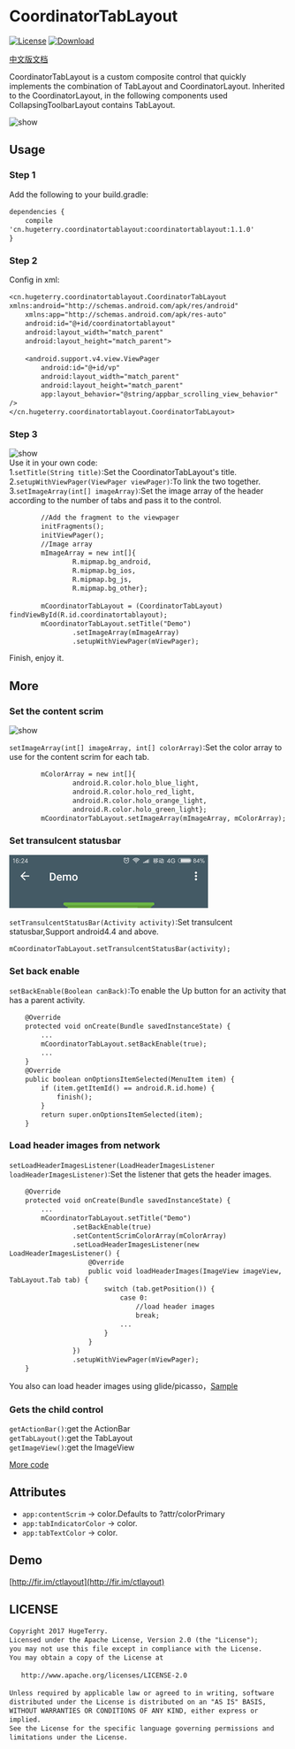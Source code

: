 # CoordinatorTabLayout

[![License](https://img.shields.io/badge/license-Apache%202.0-green.svg)](https://github.com/hugeterry/CoordinatorTabLayout/blob/master/LICENSE.txt)
[![Download](https://api.bintray.com/packages/hugeterry/CoordinatorTabLayout/CoordinatorTabLayout/images/download.svg) ](https://bintray.com/hugeterry/CoordinatorTabLayout/CoordinatorTabLayout/_latestVersion)

[中文版文档](README_CN.md)

CoordinatorTabLayout is a custom composite control that quickly implements the combination of TabLayout and CoordinatorLayout.
Inherited to the CoordinatorLayout, in the following components used CollapsingToolbarLayout contains TabLayout.

![show](showUI/show1.gif)


## Usage

### Step 1

Add the following to your build.gradle:
```
dependencies {
    compile 'cn.hugeterry.coordinatortablayout:coordinatortablayout:1.1.0'
}
```

### Step 2

Config in xml:
```
<cn.hugeterry.coordinatortablayout.CoordinatorTabLayout xmlns:android="http://schemas.android.com/apk/res/android"
    xmlns:app="http://schemas.android.com/apk/res-auto"
    android:id="@+id/coordinatortablayout"
    android:layout_width="match_parent"
    android:layout_height="match_parent">

    <android.support.v4.view.ViewPager
        android:id="@+id/vp"
        android:layout_width="match_parent"
        android:layout_height="match_parent"
        app:layout_behavior="@string/appbar_scrolling_view_behavior" />
</cn.hugeterry.coordinatortablayout.CoordinatorTabLayout>
```


### Step 3

![show](showUI/show3.gif)</br>
Use it in your own code:</br>
1.`setTitle(String title)`:Set the CoordinatorTabLayout's title.</br>
2.`setupWithViewPager(ViewPager viewPager)`:To link the two together.</br>
3.`setImageArray(int[] imageArray)`:Set the image array of the header according to the number of tabs and pass it to the control.</br>
```
        //Add the fragment to the viewpager
        initFragments();
        initViewPager();
        //Image array
        mImageArray = new int[]{
                R.mipmap.bg_android,
                R.mipmap.bg_ios,
                R.mipmap.bg_js,
                R.mipmap.bg_other};

        mCoordinatorTabLayout = (CoordinatorTabLayout) findViewById(R.id.coordinatortablayout);
        mCoordinatorTabLayout.setTitle("Demo")
                .setImageArray(mImageArray)
                .setupWithViewPager(mViewPager);
```

Finish, enjoy it.


## More

### Set the content scrim

![show](showUI/show2.gif)

`setImageArray(int[] imageArray, int[] colorArray)`:Set the color array to use for the content scrim for each tab.
```
        mColorArray = new int[]{
                android.R.color.holo_blue_light,
                android.R.color.holo_red_light,
                android.R.color.holo_orange_light,
                android.R.color.holo_green_light};
        mCoordinatorTabLayout.setImageArray(mImageArray, mColorArray);
 ```

### Set transulcent statusbar

![show](showUI/show4.png)

`setTransulcentStatusBar(Activity activity)`:Set transulcent statusbar,Support android4.4 and above.
```
mCoordinatorTabLayout.setTransulcentStatusBar(activity);
```

### Set back enable
`setBackEnable(Boolean canBack)`:To enable the Up button for an activity that has a parent activity.
```
    @Override
    protected void onCreate(Bundle savedInstanceState) {
        ...
        mCoordinatorTabLayout.setBackEnable(true);
        ...
    }
    @Override
    public boolean onOptionsItemSelected(MenuItem item) {
        if (item.getItemId() == android.R.id.home) {
            finish();
        }
        return super.onOptionsItemSelected(item);
    }
```

### Load header images from network

`setLoadHeaderImagesListener(LoadHeaderImagesListener loadHeaderImagesListener)`:Set the listener that gets the header images.
```
    @Override
    protected void onCreate(Bundle savedInstanceState) {
        ...
        mCoordinatorTabLayout.setTitle("Demo")
                .setBackEnable(true)
                .setContentScrimColorArray(mColorArray)
                .setLoadHeaderImagesListener(new LoadHeaderImagesListener() {
                    @Override
                    public void loadHeaderImages(ImageView imageView, TabLayout.Tab tab) {
                        switch (tab.getPosition()) {
                            case 0:
                                //load header images
                                break;
                            ...
                        }
                    }
                })
                .setupWithViewPager(mViewPager);
    }
```
You also can load header images using glide/picasso，[Sample](https://github.com/hugeterry/CoordinatorTabLayout/blob/master/sample/src/main/java/cn/hugeterry/coordinatortablayoutdemo/LoadHeaderImageFromNetworkActivity.java)

### Gets the child control
`getActionBar()`:get the ActionBar<br/>
`getTabLayout()`:get the TabLayout<br/>
`getImageView()`:get the ImageView

[More code](https://github.com/hugeterry/CoordinatorTabLayout/blob/master/sample/src/main/java/cn/hugeterry/coordinatortablayoutdemo/MainActivity.java)


## Attributes
- `app:contentScrim` -> color.Defaults to ?attr/colorPrimary
- `app:tabIndicatorColor` -> color.
- `app:tabTextColor` -> color.

## Demo
[http://fir.im/ctlayout](http://fir.im/ctlayout)

## LICENSE
    Copyright 2017 HugeTerry.
    Licensed under the Apache License, Version 2.0 (the "License");
    you may not use this file except in compliance with the License.
    You may obtain a copy of the License at

       http://www.apache.org/licenses/LICENSE-2.0

    Unless required by applicable law or agreed to in writing, software
    distributed under the License is distributed on an "AS IS" BASIS,
    WITHOUT WARRANTIES OR CONDITIONS OF ANY KIND, either express or implied.
    See the License for the specific language governing permissions and
    limitations under the License.


